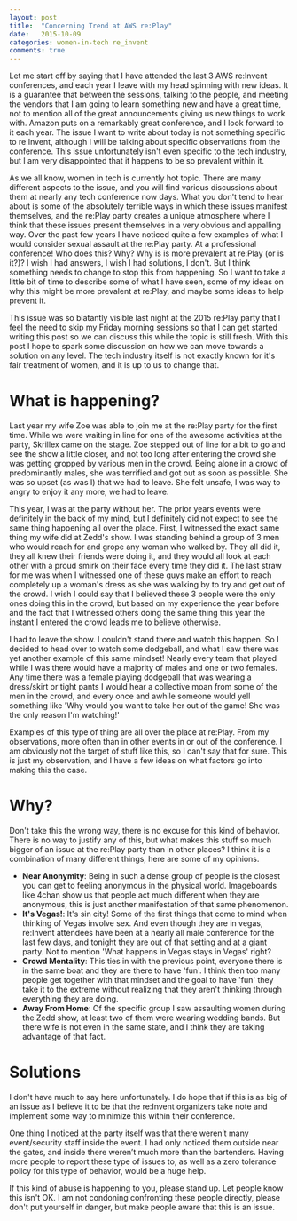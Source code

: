 ```yaml
---
layout: post
title:  "Concerning Trend at AWS re:Play"
date:   2015-10-09
categories: women-in-tech re_invent
comments: true
---
```


Let me start off by saying that I have attended the last 3 AWS re:Invent conferences, and each year I leave with my head spinning with new ideas. It is a guarantee that between the sessions, talking to the people, and meeting the vendors that I am going to learn something new and have a great time, not to mention all of the great announcements giving us new things to work with. Amazon puts on a remarkably great conference, and I look forward to it each year. The issue I want to write about today is not something specific to re:Invent, although I will be talking about specific observations from the conference. This issue unfortunately isn't even specific to the tech industry, but I am very disappointed that it happens to be so prevalent within it.

As we all know, women in tech is currently hot topic. There are many different aspects to the issue, and you will find various discussions about them at nearly any tech conference now days. What you don't tend to hear about is some of the absolutely terrible ways in which these issues manifest themselves, and the re:Play party creates a unique atmosphere where I think that these issues present themselves in a very obvious and appalling way. Over the past few years I have noticed quite a few examples of what I would consider sexual assault at the re:Play party. At a professional conference! Who does this? Why? Why is is more prevalent at re:Play (or is it?)? I wish I had answers, I wish I had solutions, I don't. But I think something needs to change to stop this from happening. So I want to take a little bit of time to describe some of what I have seen, some of my ideas on why this might be more prevalent at re:Play, and maybe some ideas to help prevent it.

This issue was so blatantly visible last night at the 2015 re:Play party that I feel the need to skip my Friday morning sessions so that I can get started writing this post so we can discuss this while the topic is still fresh. With this post I hope to spark some discussion on how we can move towards a solution on any level. The tech industry itself is not exactly known for it's fair treatment of women, and it is up to us to change that.

# What is happening?
Last year my wife Zoe was able to join me at the re:Play party for the first time. While we were waiting in line for one of the awesome activities at the party, Skrillex came on the stage. Zoe stepped out of line for a bit to go and see the show a little closer, and not too long after entering the crowd she was getting gropped by various men in the crowd. Being alone in a crowd of predominantly males, she was terrified and got out as soon as possible. She was so upset (as was I) that we had to leave. She felt unsafe, I was way to angry to enjoy it any more, we had to leave.

This year, I was at the party without her. The prior years events were definitely in the back of my mind, but I definitely did not expect to see the same thing happening all over the place. First, I witnessed the exact same thing my wife did at Zedd's show. I was standing behind a group of 3 men who would reach for and grope any woman who walked by. They all did it, they all knew their friends were doing it, and they would all look at each other with a proud smirk on their face every time they did it. The last straw for me was when I witnessed one of these guys make an effort to reach completely up a woman's dress as she was walking by to try and get out of the crowd. I wish I could say that I believed these 3 people were the only ones doing this in the crowd, but based on my experience the year before and the fact that I witnessed others doing the same thing this year the instant I entered the crowd leads me to believe otherwise.

I had to leave the show. I couldn't stand there and watch this happen. So I decided to head over to watch some dodgeball, and what I saw there was yet another example of this same mindset! Nearly every team that played while I was there would have a majority of males and one or two females. Any time there was a female playing dodgeball that was wearing a dress/skirt or tight pants I would hear a collective moan from some of the men in the crowd, and every once and awhile someone would yell something like 'Why would you want to take her out of the game! She was the only reason I'm watching!'

Examples of this type of thing are all over the place at re:Play. From my observations, more often than in other events in or out of the conference. I am obviously not the target of stuff like this, so I can't say that for sure. This is just my observation, and I have a few ideas on what factors go into making this the case.

# Why?
Don't take this the wrong way, there is no excuse for this kind of behavior. There is no way to justify any of this, but what makes this stuff so much bigger of an issue at the re:Play party than in other places? I think it is a combination of many different things, here are some of my opinions.

* **Near Anonymity**: Being in such a dense group of people is the closest you can get to feeling anonymous in the physical world. Imageboards like 4chan show us that people act much different when they are anonymous, this is just another manifestation of that same phenomenon.
* **It's Vegas!**: It's sin city! Some of the first things that come to mind when thinking of Vegas involve sex. And even though they are in vegas, re:Invent attendees have been at a nearly all male conference for the last few days, and tonight they are out of that setting and at a giant party. Not to mention 'What happens in Vegas stays in Vegas' right?
* **Crowd Mentality**: This ties in with the previous point, everyone there is in the same boat and they are there to have 'fun'. I think then too many people get together with that mindset and the goal to have 'fun' they take it to the extreme without realizing that they aren't thinking through everything they are doing.
* **Away From Home**: Of the specific group I saw assaulting women during the Zedd show, at least two of them were wearing wedding bands. But there wife is not even in the same state, and I think they are taking advantage of that fact.

# Solutions
I don't have much to say here unfortunately. I do hope that if this is as big of an issue as I believe it to be that the re:Invent organizers take note and implement some way to minimize this within their conference. 

One thing I noticed at the party itself was that there weren’t many event/security staff inside the event. I had only noticed them outside near the gates, and inside there weren’t much more than the bartenders. Having more people to report these type of issues to, as well as a zero tolerance policy for this type of behavior, would be a huge help.

If this kind of abuse is happening to you, please stand up. Let people know this isn't OK. I am not condoning confronting these people directly, please don't put yourself in danger, but make people aware that this is an issue.

